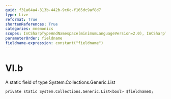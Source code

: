 ```yaml
---
guid: f31a64a4-313b-442b-9c6c-f165dc9af8d7
type: Live
reformat: True
shortenReferences: True
categories: mnemonics
scopes: InCSharpTypeAndNamespace(minimumLanguageVersion=2.0), InCSharpTypeMember(minimumLanguageVersion=2.0)
parameterOrder: fieldname
fieldname-expression: constant("fieldname")
---
```


# Vl.b

A static field of type System.Collections.Generic.List<bool>

```
private static System.Collections.Generic.List<bool> $fieldname$;
```

